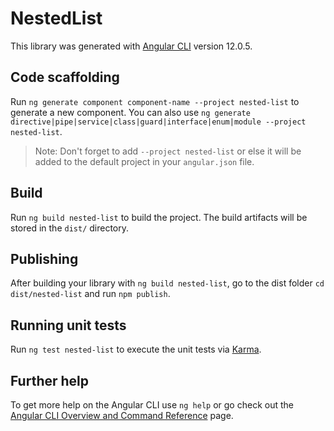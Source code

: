 # NestedList

This library was generated with [Angular CLI](https://github.com/angular/angular-cli) version 12.0.5.

## Code scaffolding

Run `ng generate component component-name --project nested-list` to generate a new component. You can also use `ng generate directive|pipe|service|class|guard|interface|enum|module --project nested-list`.

> Note: Don't forget to add `--project nested-list` or else it will be added to the default project in your `angular.json` file.

## Build

Run `ng build nested-list` to build the project. The build artifacts will be stored in the `dist/` directory.

## Publishing

After building your library with `ng build nested-list`, go to the dist folder `cd dist/nested-list` and run `npm publish`.

## Running unit tests

Run `ng test nested-list` to execute the unit tests via [Karma](https://karma-runner.github.io).

## Further help

To get more help on the Angular CLI use `ng help` or go check out the [Angular CLI Overview and Command Reference](https://angular.io/cli) page.

